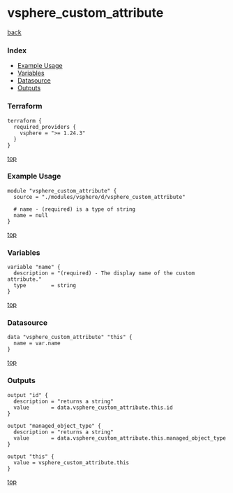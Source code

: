 # vsphere_custom_attribute

[back](../vsphere.md)

### Index

- [Example Usage](#example-usage)
- [Variables](#variables)
- [Datasource](#datasource)
- [Outputs](#outputs)

### Terraform

```hcl
terraform {
  required_providers {
    vsphere = ">= 1.24.3"
  }
}
```

[top](#index)

### Example Usage

```hcl
module "vsphere_custom_attribute" {
  source = "./modules/vsphere/d/vsphere_custom_attribute"

  # name - (required) is a type of string
  name = null
}
```

[top](#index)

### Variables

```hcl
variable "name" {
  description = "(required) - The display name of the custom attribute."
  type        = string
}
```

[top](#index)

### Datasource

```hcl
data "vsphere_custom_attribute" "this" {
  name = var.name
}
```

[top](#index)

### Outputs

```hcl
output "id" {
  description = "returns a string"
  value       = data.vsphere_custom_attribute.this.id
}

output "managed_object_type" {
  description = "returns a string"
  value       = data.vsphere_custom_attribute.this.managed_object_type
}

output "this" {
  value = vsphere_custom_attribute.this
}
```

[top](#index)